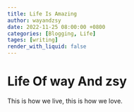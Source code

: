 ```yaml
---
title: Life Is Amazing
author: wayandzsy
date: 2022-11-25 08:00:00 +0800
categories: [Blogging, Life]
tages: [writing]
render_with_liquid: false
---
```


# Life Of way And zsy

This is how we live, this is how we love.